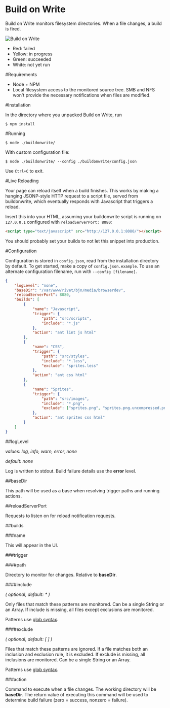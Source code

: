 Build on Write
==============

Build on Write monitors filesystem directories. When a file changes, a build is fired.

![Build on Write](https://aldaviva.com/portfolio/artwork/buildonwrite.png)

- Red: failed
- Yellow: in progress
- Green: succeeded
- White: not yet run

#Requirements

- Node + NPM
- Local filesystem access to the monitored source tree. SMB and NFS won't provide the necessary notifications when files are modified.

#Installation

In the directory where you unpacked Build on Write, run

	$ npm install

#Running

	$ node ./buildonwrite/

With custom configuration file:

	$ node ./buildonwrite/ --config ./buildonwrite/config.json

Use `Ctrl+C` to exit.

#Live Reloading

Your page can reload itself when a build finishes. This works by making a hanging JSONP-style HTTP request to a script file, served from buildonwrite, which eventually responds with Javascript that triggers a reload.

Insert this into your HTML, assuming your buildonwrite script is running on `127.0.0.1` configured with `reloadServerPort: 8080`:

```html
<script type="text/javascript" src="http://127.0.0.1:8080/"></script>
```

You should probably set your builds to not let this snippet into production.

#Configuration

Configuration is stored in `config.json`, read from the installation directory by default. To get started, make a copy of `config.json.example`. To use an alternate configuration filename, run with `--config [filename]`.

```json
{
	"logLevel": "none",
	"baseDir": "/var/www/rivet/bjn/media/browserdev",
	"reloadServerPort": 8080,
	"builds": [
		{
			"name": "Javascript",
			"trigger": {
				"path": "src/scripts",
				"include": "*.js"
			},
			"action": "ant lint js html"
		},
		{
			"name": "CSS",
			"trigger": {
				"path": "src/styles",
				"include": "*.less",
				"exclude": "sprites.less"
			},
			"action": "ant css html"
		},
		{
			"name": "Sprites",
			"trigger": {
				"path": "src/images",
				"include": "*.png",
				"exclude": ["sprites.png", "sprites.png.uncompressed.png"]
			},
			"action": "ant sprites css html"
		}
	]
}
```

##logLevel

*values: log, info, warn, error, none*

*default: none*

Log is written to stdout. Build failure details use the **error** level.

##baseDir

This path will be used as a base when resolving trigger paths and running actions.

##reloadServerPort

Requests to listen on for reload notification requests.

##builds

###name

This will appear in the UI.

###trigger

####path

Directory to monitor for changes. Relative to **baseDir**.

####include

*( optional, default: * )*

Only files that match these patterns are monitored. Can be a single String or an Array. If include is missing, all files except exclusions are monitored.

Patterns use [glob syntax](https://github.com/isaacs/minimatch).

####exclude

*( optional, default: [ ] )*

Files that match these patterns are ignored. If a file matches both an inclusion and exclusion rule, it is excluded. If exclude is missing, all inclusions are monitored. Can be a single String or an Array.

Patterns use [glob syntax](https://github.com/isaacs/minimatch).

###action

Command to execute when a file changes. The working directory will be **baseDir**. The return value of executing this command will be used to determine build failure (zero = success, nonzero = failure).